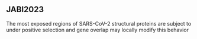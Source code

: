 ## JABI2023

The most exposed regions of SARS-CoV-2 structural proteins are subject to under positive selection and gene overlap may locally modify this behavior
